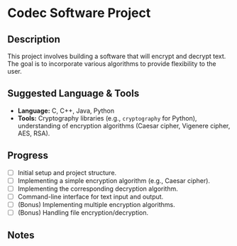 # Codec Software Project

## Description

This project involves building a software that will encrypt and decrypt text. The goal is to incorporate various algorithms to provide flexibility to the user.

## Suggested Language & Tools

*   **Language:** C, C++, Java, Python
*   **Tools:** Cryptography libraries (e.g., `cryptography` for Python), understanding of encryption algorithms (Caesar cipher, Vigenere cipher, AES, RSA).

## Progress

*   [ ] Initial setup and project structure.
*   [ ] Implementing a simple encryption algorithm (e.g., Caesar cipher).
*   [ ] Implementing the corresponding decryption algorithm.
*   [ ] Command-line interface for text input and output.
*   [ ] (Bonus) Implementing multiple encryption algorithms.
*   [ ] (Bonus) Handling file encryption/decryption.

## Notes

